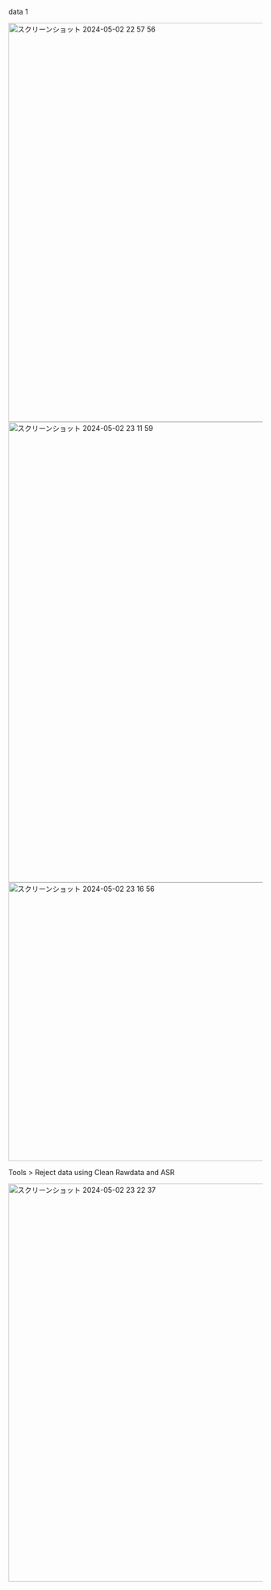 

data 1  



<img width="791" alt="スクリーンショット 2024-05-02 22 57 56" src="https://github.com/am-da/mTRF/assets/112613519/48493520-11b5-4ab8-9fe7-7b4a84ed720b">

<img width="913" alt="スクリーンショット 2024-05-02 23 11 59" src="https://github.com/am-da/mTRF/assets/112613519/53b89ed7-a7c2-43df-b8f6-976a4dfc85ea">


<img width="552" alt="スクリーンショット 2024-05-02 23 16 56" src="https://github.com/am-da/mTRF/assets/112613519/f37647ca-c034-429f-ad90-830b979a2fca">

Tools > Reject data using Clean Rawdata and ASR  

<img width="789" alt="スクリーンショット 2024-05-02 23 22 37" src="https://github.com/am-da/mTRF/assets/112613519/96fe7aa3-aa0b-4fe6-a3f1-11097d64bb0c">


